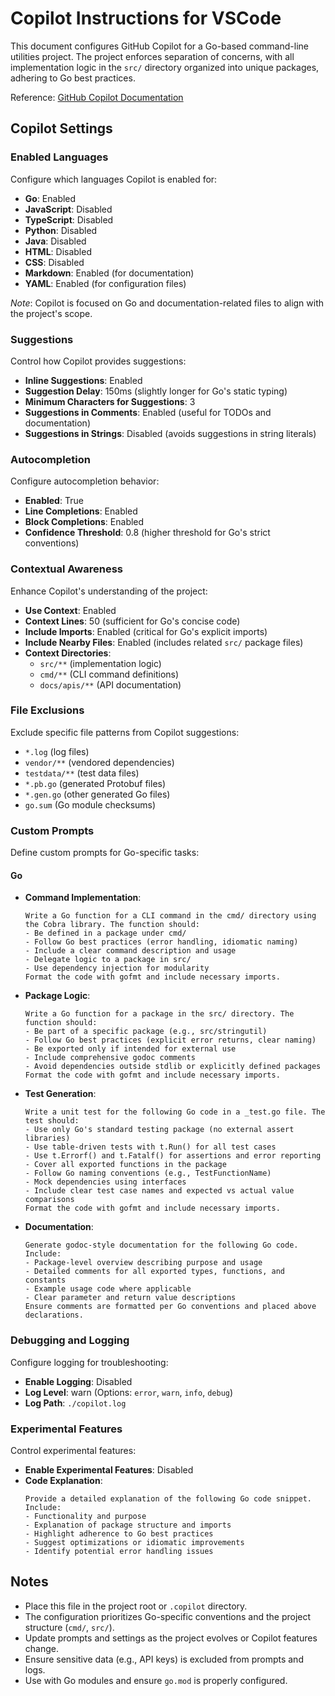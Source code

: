 # Copilot Instructions for VSCode

This document configures GitHub Copilot for a Go-based command-line utilities project. The project enforces separation of concerns, with all implementation logic in the `src/` directory organized into unique packages, adhering to Go best practices.

Reference: [GitHub Copilot Documentation](https://docs.github.com/en/copilot/configuring-github-copilot/configuring-github-copilot-in-your-ide)

## Copilot Settings

### Enabled Languages
Configure which languages Copilot is enabled for:

- **Go**: Enabled
- **JavaScript**: Disabled
- **TypeScript**: Disabled
- **Python**: Disabled
- **Java**: Disabled
- **HTML**: Disabled
- **CSS**: Disabled
- **Markdown**: Enabled (for documentation)
- **YAML**: Enabled (for configuration files)

*Note*: Copilot is focused on Go and documentation-related files to align with the project's scope.

### Suggestions
Control how Copilot provides suggestions:

- **Inline Suggestions**: Enabled
- **Suggestion Delay**: 150ms (slightly longer for Go's static typing)
- **Minimum Characters for Suggestions**: 3
- **Suggestions in Comments**: Enabled (useful for TODOs and documentation)
- **Suggestions in Strings**: Disabled (avoids suggestions in string literals)

### Autocompletion
Configure autocompletion behavior:

- **Enabled**: True
- **Line Completions**: Enabled
- **Block Completions**: Enabled
- **Confidence Threshold**: 0.8 (higher threshold for Go's strict conventions)

### Contextual Awareness
Enhance Copilot's understanding of the project:

- **Use Context**: Enabled
- **Context Lines**: 50 (sufficient for Go's concise code)
- **Include Imports**: Enabled (critical for Go's explicit imports)
- **Include Nearby Files**: Enabled (includes related `src/` package files)
- **Context Directories**:
  - `src/**` (implementation logic)
  - `cmd/**` (CLI command definitions)
  - `docs/apis/**` (API documentation)

### File Exclusions
Exclude specific file patterns from Copilot suggestions:

- `*.log` (log files)
- `vendor/**` (vendored dependencies)
- `testdata/**` (test data files)
- `*.pb.go` (generated Protobuf files)
- `*.gen.go` (other generated Go files)
- `go.sum` (Go module checksums)

### Custom Prompts
Define custom prompts for Go-specific tasks:

#### Go
- **Command Implementation**:
  ```
  Write a Go function for a CLI command in the cmd/ directory using the Cobra library. The function should:
  - Be defined in a package under cmd/
  - Follow Go best practices (error handling, idiomatic naming)
  - Include a clear command description and usage
  - Delegate logic to a package in src/
  - Use dependency injection for modularity
  Format the code with gofmt and include necessary imports.
  ```

- **Package Logic**:
  ```
  Write a Go function for a package in the src/ directory. The function should:
  - Be part of a specific package (e.g., src/stringutil)
  - Follow Go best practices (explicit error returns, clear naming)
  - Be exported only if intended for external use
  - Include comprehensive godoc comments
  - Avoid dependencies outside stdlib or explicitly defined packages
  Format the code with gofmt and include necessary imports.
  ```

- **Test Generation**:
  ```
  Write a unit test for the following Go code in a _test.go file. The test should:
  - Use only Go's standard testing package (no external assert libraries)
  - Use table-driven tests with t.Run() for all test cases
  - Use t.Errorf() and t.Fatalf() for assertions and error reporting
  - Cover all exported functions in the package
  - Follow Go naming conventions (e.g., TestFunctionName)
  - Mock dependencies using interfaces
  - Include clear test case names and expected vs actual value comparisons
  Format the code with gofmt and include necessary imports.
  ```

- **Documentation**:
  ```
  Generate godoc-style documentation for the following Go code. Include:
  - Package-level overview describing purpose and usage
  - Detailed comments for all exported types, functions, and constants
  - Example usage code where applicable
  - Clear parameter and return value descriptions
  Ensure comments are formatted per Go conventions and placed above declarations.
  ```

### Debugging and Logging
Configure logging for troubleshooting:

- **Enable Logging**: Disabled
- **Log Level**: warn (Options: `error`, `warn`, `info`, `debug`)
- **Log Path**: `./copilot.log`

### Experimental Features
Control experimental features:

- **Enable Experimental Features**: Disabled
- **Code Explanation**:
  ```
  Provide a detailed explanation of the following Go code snippet. Include:
  - Functionality and purpose
  - Explanation of package structure and imports
  - Highlight adherence to Go best practices
  - Suggest optimizations or idiomatic improvements
  - Identify potential error handling issues
  ```

## Notes
- Place this file in the project root or `.copilot` directory.
- The configuration prioritizes Go-specific conventions and the project structure (`cmd/`, `src/`).
- Update prompts and settings as the project evolves or Copilot features change.
- Ensure sensitive data (e.g., API keys) is excluded from prompts and logs.
- Use with Go modules and ensure `go.mod` is properly configured.